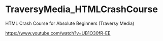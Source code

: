 # TraversyMedia_HTMLCrashCourse
HTML Crash Course for Absolute Beginners (Traversy Media)

https://www.youtube.com/watch?v=UB1O30fR-EE

